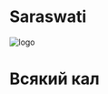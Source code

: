 # Saraswati
![logo](https://github.com/user-attachments/assets/4eed065c-88ed-4921-b90c-57d0362cef9a) 
# Всякий кал

